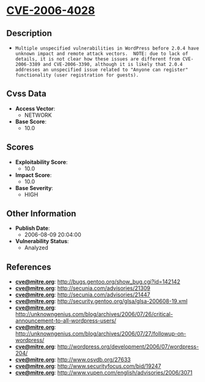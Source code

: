 
# [CVE-2006-4028](http://bugs.gentoo.org/show_bug.cgi?id=142142)

## Description

- `Multiple unspecified vulnerabilities in WordPress before 2.0.4 have unknown impact and remote attack vectors.  NOTE: due to lack of details, it is not clear how these issues are different from CVE-2006-3389 and CVE-2006-3390, although it is likely that 2.0.4 addresses an unspecified issue related to "Anyone can register" functionality (user registration for guests).`

## Cvss Data

- **Access Vector**:
  - NETWORK
- **Base Score**:
  - 10.0

## Scores

- **Exploitability Score**:
  - 10.0
- **Impact Score**:
  - 10.0
- **Base Severity**:
  - HIGH

## Other Information

- **Publish Date**:
  - 2006-08-09 20:04:00
- **Vulnerability Status**:
  - Analyzed

## References

- **cve@mitre.org**: http://bugs.gentoo.org/show_bug.cgi?id=142142
- **cve@mitre.org**: http://secunia.com/advisories/21309
- **cve@mitre.org**: http://secunia.com/advisories/21447
- **cve@mitre.org**: http://security.gentoo.org/glsa/glsa-200608-19.xml
- **cve@mitre.org**: http://unknowngenius.com/blog/archives/2006/07/26/critical-announcement-to-all-wordpress-users/
- **cve@mitre.org**: http://unknowngenius.com/blog/archives/2006/07/27/followup-on-wordpress/
- **cve@mitre.org**: http://wordpress.org/development/2006/07/wordpress-204/
- **cve@mitre.org**: http://www.osvdb.org/27633
- **cve@mitre.org**: http://www.securityfocus.com/bid/19247
- **cve@mitre.org**: http://www.vupen.com/english/advisories/2006/3071
